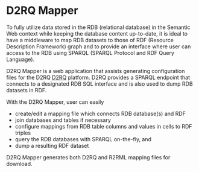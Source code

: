 # D2RQ Mapper

To fully utilize data stored in the RDB (relational database) in the Semantic Web context while keeping the database content up-to-date, it is ideal to have a middleware to map RDB datasets to those of RDF (Resource Description Framework) graph and to provide an interface where user can access to the RDB using SPARQL (SPARQL Protocol and RDF Query Language).

D2RQ Mapper is a web application that assists generating configuration files for the D2RQ [D2RQ](http://d2rq.org) platform. D2RQ provides a SPARQL endpoint that connects to a designated RDB SQL interface and is also used to dump RDB datasets in RDF.

With the D2RQ Mapper, user can easily

* create/edit a mapping file which connects RDB database(s) and RDF
* join databases and tables if necessary
* configure mappings from RDB table columns and values in cells to RDF triples
* query the RDB databases with SPARQL on-the-fly, and
* dump a resulting RDF dataset

D2RQ Mapper generates both D2RQ and R2RML mapping files for download.

